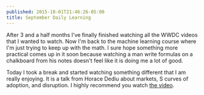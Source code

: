 ```yaml
---
published: 2015-10-01T21:46:26-05:00
title: September Daily Learning
---
```

After 3 and a half months I've finally finished watching all the WWDC videos that I wanted to watch. Now I'm back to the machine learning course where I'm just trying to keep up with the math. I sure hope something more practical comes up in it soon because watching a man write formulas on a chalkboard from his notes doesn't feel like it is doing me a lot of good.

Today I took a break and started watching something different that I am really enjoying. It is a talk from Horace Dediu about markets, S curves of adoption, and disruption. I highly recommend you watch [the video](http://youtu.be/Mk4Ov7WXm_w).